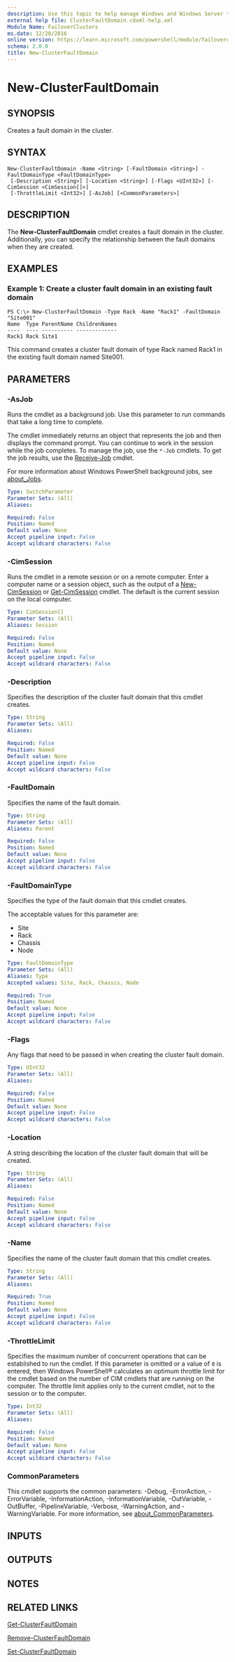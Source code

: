```yaml
---
description: Use this topic to help manage Windows and Windows Server technologies with Windows PowerShell.
external help file: ClusterFaultDomain.cdxml-help.xml
Module Name: FailoverClusters
ms.date: 12/20/2016
online version: https://learn.microsoft.com/powershell/module/failoverclusters/new-clusterfaultdomain?view=windowsserver2019-ps&wt.mc_id=ps-gethelp
schema: 2.0.0
title: New-ClusterFaultDomain
---
```


# New-ClusterFaultDomain

## SYNOPSIS
Creates a fault domain in the cluster.

## SYNTAX

```
New-ClusterFaultDomain -Name <String> [-FaultDomain <String>] -FaultDomainType <FaultDomainType>
 [-Description <String>] [-Location <String>] [-Flags <UInt32>] [-CimSession <CimSession[]>]
 [-ThrottleLimit <Int32>] [-AsJob] [<CommonParameters>]
```

## DESCRIPTION
The **New-ClusterFaultDomain** cmdlet creates a fault domain in the cluster.
Additionally, you can specify the relationship between the fault domains when they are created.

## EXAMPLES

### Example 1: Create a cluster fault domain in an existing fault domain
```
PS C:\> New-ClusterFaultDomain -Type Rack -Name "Rack1" -FaultDomain "Site001"
Name  Type ParentName ChildrenNames
----  ---- ---------- -------------
Rack1 Rack Site1
```

This command creates a cluster fault domain of type Rack named Rack1 in the existing fault domain named Site001.

## PARAMETERS

### -AsJob
Runs the cmdlet as a background job. Use this parameter to run commands that take a long time to complete. 

The cmdlet immediately returns an object that represents the job and then displays the command prompt. 
You can continue to work in the session while the job completes. 
To manage the job, use the `*-Job` cmdlets. 
To get the job results, use the [Receive-Job](https://go.microsoft.com/fwlink/?LinkID=113372) cmdlet. 

For more information about Windows PowerShell background jobs, see [about_Jobs](https://go.microsoft.com/fwlink/?LinkID=113251).

```yaml
Type: SwitchParameter
Parameter Sets: (All)
Aliases: 

Required: False
Position: Named
Default value: None
Accept pipeline input: False
Accept wildcard characters: False
```

### -CimSession
Runs the cmdlet in a remote session or on a remote computer.
Enter a computer name or a session object, such as the output of a [New-CimSession](https://go.microsoft.com/fwlink/p/?LinkId=227967) or [Get-CimSession](https://go.microsoft.com/fwlink/p/?LinkId=227966) cmdlet.
The default is the current session on the local computer.

```yaml
Type: CimSession[]
Parameter Sets: (All)
Aliases: Session

Required: False
Position: Named
Default value: None
Accept pipeline input: False
Accept wildcard characters: False
```

### -Description
Specifies the description of the cluster fault domain that this cmdlet creates.

```yaml
Type: String
Parameter Sets: (All)
Aliases: 

Required: False
Position: Named
Default value: None
Accept pipeline input: False
Accept wildcard characters: False
```

### -FaultDomain
Specifies the name of the fault domain.

```yaml
Type: String
Parameter Sets: (All)
Aliases: Parent

Required: False
Position: Named
Default value: None
Accept pipeline input: False
Accept wildcard characters: False
```

### -FaultDomainType
Specifies the type of the fault domain that this cmdlet creates.

The acceptable values for this parameter are:

- Site
- Rack
- Chassis
- Node

```yaml
Type: FaultDomainType
Parameter Sets: (All)
Aliases: Type
Accepted values: Site, Rack, Chassis, Node

Required: True
Position: Named
Default value: None
Accept pipeline input: False
Accept wildcard characters: False
```

### -Flags
Any flags that need to be passed in when creating the cluster fault domain.

```yaml
Type: UInt32
Parameter Sets: (All)
Aliases: 

Required: False
Position: Named
Default value: None
Accept pipeline input: False
Accept wildcard characters: False
```

### -Location
A string describing the location of the cluster fault domain that will be created.

```yaml
Type: String
Parameter Sets: (All)
Aliases: 

Required: False
Position: Named
Default value: None
Accept pipeline input: False
Accept wildcard characters: False
```

### -Name
Specifies the name of the cluster fault domain that this cmdlet creates.

```yaml
Type: String
Parameter Sets: (All)
Aliases: 

Required: True
Position: Named
Default value: None
Accept pipeline input: False
Accept wildcard characters: False
```

### -ThrottleLimit
Specifies the maximum number of concurrent operations that can be established to run the cmdlet.
If this parameter is omitted or a value of `0` is entered, then Windows PowerShell® calculates an optimum throttle limit for the cmdlet based on the number of CIM cmdlets that are running on the computer.
The throttle limit applies only to the current cmdlet, not to the session or to the computer.

```yaml
Type: Int32
Parameter Sets: (All)
Aliases: 

Required: False
Position: Named
Default value: None
Accept pipeline input: False
Accept wildcard characters: False
```

### CommonParameters
This cmdlet supports the common parameters: -Debug, -ErrorAction, -ErrorVariable, -InformationAction, -InformationVariable, -OutVariable, -OutBuffer, -PipelineVariable, -Verbose, -WarningAction, and -WarningVariable. For more information, see [about_CommonParameters](https://go.microsoft.com/fwlink/?LinkID=113216).

## INPUTS

## OUTPUTS

## NOTES

## RELATED LINKS

[Get-ClusterFaultDomain](./Get-ClusterFaultDomain.md)

[Remove-ClusterFaultDomain](./Remove-ClusterFaultDomain.md)

[Set-ClusterFaultDomain](./Set-ClusterFaultDomain.md)

